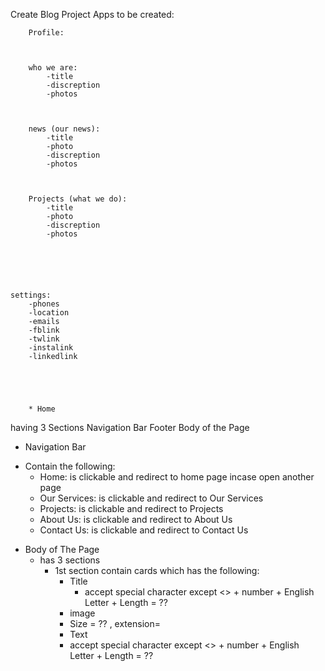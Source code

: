 Create Blog Project
    Apps to be  created:
       
        Profile:



        who we are:
            -title
            -discreption
            -photos



        news (our news):
            -title
            -photo
            -discreption
            -photos



        Projects (what we do):
            -title
            -photo
            -discreption
            -photos






    settings:
        -phones
        -location
        -emails
        -fblink
        -twlink
        -instalink
        -linkedlink
        
        
        
        
        
        * Home 
having 3 Sections 
Navigation Bar 
Footer 
Body of the Page 

*  Navigation Bar 
  - Contain the following:
     * Home: is clickable and redirect to home page incase open another page 
     * Our Services: is clickable and redirect to Our Services
     * Projects: is clickable and redirect to Projects
     * About Us: is clickable and redirect to About Us
     * Contact Us: is clickable and redirect to Contact Us


* Body of The Page 
   - has 3 sections 
     * 1st section contain cards which has the following:
       - Title
          -  accept special character except <> + number + English Letter +  Length =    ??
       - image
        - Size = ?? , extension= 
       - Text
        -  accept special character except <> + number + English Letter +  Length =    ??



